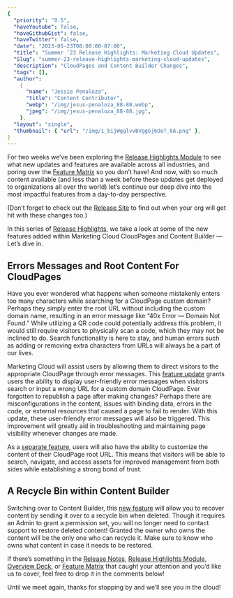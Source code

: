 ```yaml
---
{
  "priority": "0.5",
  "haveYoutube": false,
  "haveGithubGist": false,
  "haveTwitter": false,
  "date": "2023-05-23T08:00:00-07:00",
  "title": "Summer ’23 Release Highlights: Marketing Cloud Updates",
  "Slug": "summer-23-release-highlights-marketing-cloud-updates",
  "description": "CloudPages and Content Builder Changes",
  "tags": [],
  "author":
    {
      "name": "Jessie Penaloza",
      "title": "Content Contributor",
      "webp": "/img/jesus-penaloza_88-88.webp",
      "jpeg": "/img/jesus-penaloza_88-88.jpg",
    },
  "layout": "single",
  "thumbnail": { "url": "/img/1_bijWgglvvBVggGj6OoT_8A.png" },
}
---
```


For two weeks we’ve been exploring the [Release Highlights Module](https://trailhead.salesforce.com/content/learn/modules/summer-23-release-highlights) to see what new updates and features are available across all industries, and poring over the [Feature Matrix](https://trailhead.salesforce.com/trailblazer-community/feed/0D54S00000Plvm5SAB) so you don’t have! And now, with so much content available (and less than a week before these updates get deployed to organizations all over the world) let’s continue our deep dive into the most impactful features from a day-to-day perspective.

(Don’t forget to check out the [Release Site](https://trust.salesforce.com/) to find out when your org will get hit with these changes too.)

In this series of [Release Highlights](https://medium.com/creme-de-la-crm/releasehighlights/home), we take a look at some of the new features added within Marketing Cloud CloudPages and Content Builder — Let’s dive in.

## Errors Messages and Root Content For CloudPages

Have you ever wondered what happens when someone mistakenly enters too many characters while searching for a CloudPage custom domain? Perhaps they simply enter the root URL without including the custom domain name, resulting in an error message like “40x Error — Domain Not Found.” While utilizing a QR code could potentially address this problem, it would still require visitors to physically scan a code, which they may not be inclined to do. Search functionality is here to stay, and human errors such as adding or removing extra characters from URLs will always be a part of our lives.

Marketing Cloud will assist users by allowing them to direct visitors to the appropriate CloudPage through error messages. This [feature update](https://help.salesforce.com/s/articleView?id=sf.mc_rn_2023_summer_cp_error_messages.htm&type=5) grants users the ability to display user-friendly error messages when visitors search or input a wrong URL for a custom domain CloudPage. Ever forgotten to republish a page after making changes? Perhaps there are misconfigurations in the content, issues with binding data, errors in the code, or external resources that caused a page to fail to render. With this update, these user-friendly error messages will also be triggered. This improvement will greatly aid in troubleshooting and maintaining page visibility whenever changes are made.

As a [separate feature](https://help.salesforce.com/s/articleView?id=sf.mc_rn_2023_summer_cp_root_content.htm&type=5), users will also have the ability to customize the content of their CloudPage root URL. This means that visitors will be able to search, navigate, and access assets for improved management from both sides while establishing a strong bond of trust.

## A Recycle Bin within Content Builder

Switching over to Content Builder, this [new feature](https://help.salesforce.com/s/articleView?id=sf.mc_rn_2023_summer_ceb_recycle_bin.htm&type=5) will allow you to recover content by sending it over to a recycle bin when deleted. Though it requires an Admin to grant a permission set, you will no longer need to contact support to restore deleted content! Granted the owner who owns the content will be the only one who can recycle it. Make sure to know who owns what content in case it needs to be restored.

If there’s something in the [Release Notes](https://help.salesforce.com/s/articleView?id=release-notes.salesforce_release_notes.htm&release=244&type=5), [Release Highlights Module](https://trailhead.salesforce.com/content/learn/modules/summer-23-release-highlights), [Overview Deck](https://docs.google.com/presentation/d/1aPVu_zVBxdVRE45-E9FZhiGkdWMyHqvBuxVD-GJxQPQ/edit), or [Feature Matrix](https://trailhead.salesforce.com/trailblazer-community/feed/0D54S00000Plvm5SAB) that caught your attention and you’d like us to cover, feel free to drop it in the comments below!

Until we meet again, thanks for stopping by and we’ll see you in the cloud!
